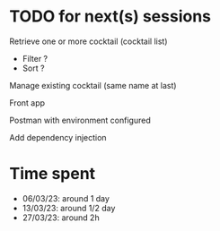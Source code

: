 # TODO for next(s) sessions

Retrieve one or more cocktail (cocktail list)
- Filter ? 
- Sort ?

Manage existing cocktail (same name at last)

Front app

Postman with environment configured

Add dependency injection


# Time spent

- 06/03/23: around 1 day
- 13/03/23: around 1/2 day
- 27/03/23: around 2h